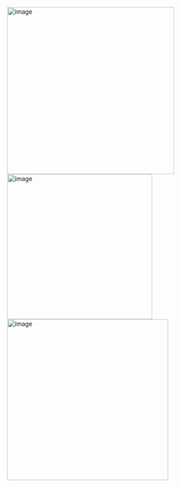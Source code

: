 <img width="388" alt="image" src="https://github.com/inti2001/VueTictactoe/assets/58715706/c4fe522b-d441-4747-bce2-88d0d242ff87">
<img width="337" alt="image" src="https://github.com/inti2001/VueTictactoe/assets/58715706/7642932c-deb0-4ca6-b0af-0b00375f18bb">
<img width="374" alt="image" src="https://github.com/inti2001/VueTictactoe/assets/58715706/5fd16831-091e-4814-acfb-4bf324ffeaad">


